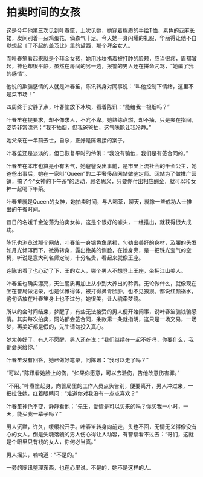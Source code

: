 # 拍卖时间的女孩

这是今年他第三次见到叶春笙，上次见她，她穿着棉质的手绘T恤，素色的亚麻长裙，发间别着一朵鸡蛋花，仙森气十足。今天她一身闪耀的礼服，华丽得让他不自觉想起《了不起的盖茨比》里的黛西，那个拜金女人。 

而叶春笙看起来就是个拜金女孩，她用冰块捂着被打肿的脸颊，应当很疼，眉都皱起，神色却很平静，虽然在房间的另一边，报警的男人还在拼命咒骂，“她骗了我的感情”。 

他说的欺骗感情的人就是叶春笙，陈讯转身对同事说：“叫他控制下情绪，这里不是菜市场！” 

四周终于安静了点，叶春笙放下冰块，看着陈讯：“能给我一根烟吗？” 

叶春笙在提要求，却不像求人，不亢不卑。她熟练点燃，却不抽，只是夹在指间，姿势非常漂亮：“我不抽烟，但我爸爸抽，这气味能让我冷静。” 

她父亲在一年前去世，自杀，正好是陈讯接的案子。 

叶春笙还是淡淡的，但已恢复平时的伶俐：“我没有骗他，我们是有签合同的。” 

叶春笙在本市也算是小有名气，她爸爸没出事前，是市里上流社会的千金公主，她爸爸出事后，她在一家叫“Queen”的二手奢侈品网站做鉴定师。网站为了做推广营销，搞了个“女神的下午茶”的活动，顾名思义，只要你付出相应酬金，就可以和女神一起喝下午茶。 

叶春笙就是Queen的女神，她拍卖时间，与人喝茶，聊天，就像一些成功人士推出的午餐时间。 

昔日的名媛千金沦落为拍卖女神，这是个很好的噱头，一经推出，就获得很大成功。 

陈讯也浏览过那个网站，叶春笙一身银色鱼尾裙，勾勒出美好的身材，及腰的头发如月光倾泻而下，微微转身，露出绝美的侧脸，在她身旁，是一把珠光宝气的空椅，听说是意大利名师定制，十分名贵，看起来就像王座。 

连陈讯看了也心动了下，王的女人，哪个男人不想登上王座，坐拥江山美人。 

叶春笙也确实漂亮，天生丽质再加上从小到大养出的矜贵。无论做什么，就像现在坐在警局做记录，也是优雅得体，被打得鼻青脸肿，也不见狼狈。都说红颜祸水，这句话放在叶春笙身上也不过分，她很美，让人魂牵梦绕。 

所以约会时间结束，梦醒了，有些无法接受的男人便开始闹事，说叶春笙骗钱骗感情。其实每次拍卖，网站都会签合同，条款第一条就指明，这只是一场交易，一场梦，再美好都是假的，先生请勿投入真心。 

梦太美好了，有人不愿醒，男人还在说：“我们继续在一起不好吗，你要什么，我都会买给你。” 

叶春笙没有回答，她已做好笔录，问陈讯：“我可以走了吗？” 

“可以，”陈讯看她脸上的伤，“如果你愿意，可以去验伤，告他故意伤害罪。” 

“不用。”叶春笙起身，向警局里的工作人员点头告别，便要离开，男人冲过来，一把拉住她，红着眼睛问：“难道你对我没有一点点喜欢？” 

叶春笙神色不变，静静看他：“先生，爱情是可以买来的吗？你买我一小时，一天，能买我一辈子吗？” 

男人沉默，许久，缓缓松开手。叶春笙转身向前走，头也不回，无情无义得像没有心的女人。倒是失魂落魄的男人伤心得让人动容，有警察看不过去：“哥们，这就是个眼里只有钱的女人，你何必当真。” 

男人摇头，喃喃道：“不是的。” 

一旁的陈讯整理东西，也在心里说，不是的，她不是这样的人。